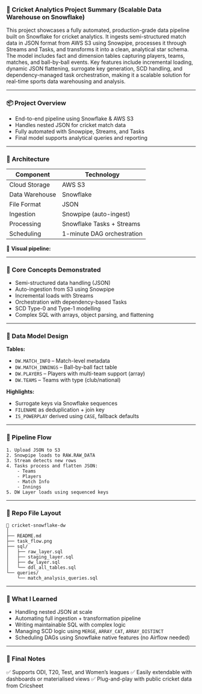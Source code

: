 ### 📌 Cricket Analytics Project Summary (Scalable Data Warehouse on Snowflake)

This project showcases a fully automated, production-grade data pipeline built on Snowflake for cricket analytics. It ingests semi-structured match data in JSON format from AWS S3 using Snowpipe, processes it through Streams and Tasks, and transforms it into a clean, analytical star schema. The model includes fact and dimension tables capturing players, teams, matches, and ball-by-ball events. Key features include incremental loading, dynamic JSON flattening, surrogate key generation, SCD handling, and dependency-managed task orchestration, making it a scalable solution for real-time sports data warehousing and analysis.

---

### 📦 Project Overview

* End-to-end pipeline using Snowflake & AWS S3
* Handles nested JSON for cricket match data
* Fully automated with Snowpipe, Streams, and Tasks
* Final model supports analytical queries and reporting

---

### 🧱 Architecture

| Component      | Technology                 |
| -------------- | -------------------------- |
| Cloud Storage  | AWS S3                     |
| Data Warehouse | Snowflake                  |
| File Format    | JSON                       |
| Ingestion      | Snowpipe (auto-ingest)     |
| Processing     | Snowflake Tasks + Streams  |
| Scheduling     | 1-minute DAG orchestration |

📌 **Visual pipeline:**


---

### 🧠 Core Concepts Demonstrated

* Semi-structured data handling (JSON)
* Auto-ingestion from S3 using Snowpipe
* Incremental loads with Streams
* Orchestration with dependency-based Tasks
* SCD Type-0 and Type-1 modelling
* Complex SQL with arrays, object parsing, and flattening

---

### 🧩 Data Model Design

**Tables:**

* `DW.MATCH_INFO` – Match-level metadata
* `DW.MATCH_INNINGS` – Ball-by-ball fact table
* `DW.PLAYERS` – Players with multi-team support (array)
* `DW.TEAMS` – Teams with type (club/national)

**Highlights:**

* Surrogate keys via Snowflake sequences
* `FILENAME` as deduplication + join key
* `IS_POWERPLAY` derived using `CASE`, fallback defaults

---

### 🔄 Pipeline Flow

```
1. Upload JSON to S3
2. Snowpipe loads to RAW.RAW_DATA
3. Stream detects new rows
4. Tasks process and flatten JSON:
    - Teams
    - Players
    - Match Info
    - Innings
5. DW Layer loads using sequenced keys
```

---

### 📁 Repo File Layout

```
📂 cricket-snowflake-dw
│
├── README.md
├── task_flow.png
├── sql/
│   ├── raw_layer.sql
│   ├── staging_layer.sql
│   ├── dw_layer.sql
│   └── ddl_all_tables.sql
└── queries/
    └── match_analysis_queries.sql
```

---

### 🧠 What I Learned

* Handling nested JSON at scale
* Automating full ingestion + transformation pipeline
* Writing maintainable SQL with complex logic
* Managing SCD logic using `MERGE`, `ARRAY_CAT`, `ARRAY_DISTINCT`
* Scheduling DAGs using Snowflake native features (no Airflow needed)

---

### 🏁 Final Notes

✅ Supports ODI, T20, Test, and Women’s leagues
✅ Easily extendable with dashboards or materialised views
✅ Plug-and-play with public cricket data from Cricsheet
